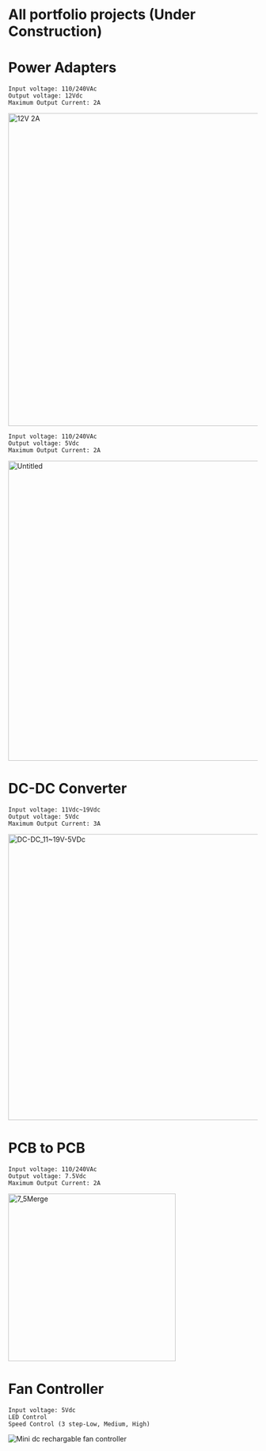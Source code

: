 # All portfolio projects (Under Construction)


# Power Adapters

```
Input voltage: 110/240VAc
Output voltage: 12Vdc
Maximum Output Current: 2A
```
<img width="631" alt="12V 2A" src="https://github.com/user-attachments/assets/cf004e3f-cb29-43b0-8f26-6dc98f82e040">

```
Input voltage: 110/240VAc
Output voltage: 5Vdc
Maximum Output Current: 2A
```
<img width="605" alt="Untitled" src="https://github.com/user-attachments/assets/b4590a7f-9e94-4d14-860d-cd595cb875b7">

# DC-DC Converter
```
Input voltage: 11Vdc~19Vdc
Output voltage: 5Vdc
Maximum Output Current: 3A
```
<img width="577" alt="DC-DC_11~19V-5VDc" src="https://github.com/user-attachments/assets/a81ae997-8e3d-4102-8473-c4971afef032">

# PCB to PCB
```
Input voltage: 110/240VAc
Output voltage: 7.5Vdc
Maximum Output Current: 2A
```
<img width="338" alt="7_5Merge" src="https://github.com/user-attachments/assets/7e9d35f8-6b8e-4286-abad-3e4038f6a538">

# Fan Controller
```
Input voltage: 5Vdc
LED Control
Speed Control (3 step-Low, Medium, High)
```
![Mini dc rechargable fan controller](https://github.com/user-attachments/assets/fa4a82f3-1c8b-429a-823f-5656028226d6)

